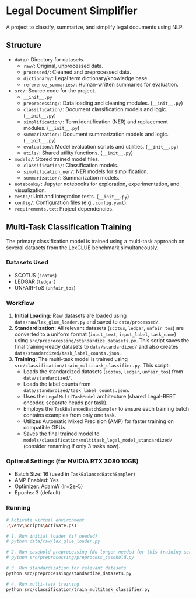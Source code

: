 # Legal Document Simplifier

A project to classify, summarize, and simplify legal documents using NLP.

## Structure

- `data/`: Directory for datasets.
    - `raw/`: Original, unprocessed data.
    - `processed/`: Cleaned and preprocessed data.
    - `dictionary/`: Legal term dictionary/knowledge base.
    - `reference_summaries/`: Human-written summaries for evaluation.
- `src/`: Source code for the project.
    - `__init__.py`
    - `preprocessing/`: Data loading and cleaning modules. (`__init__.py`)
    - `classification/`: Document classification models and logic. (`__init__.py`)
    - `simplification/`: Term identification (NER) and replacement modules. (`__init__.py`)
    - `summarization/`: Document summarization models and logic. (`__init__.py`)
    - `evaluation/`: Model evaluation scripts and utilities. (`__init__.py`)
    - `utils/`: Shared utility functions. (`__init__.py`)
- `models/`: Stored trained model files.
    - `classification/`: Classification models.
    - `simplification_ner/`: NER models for simplification.
    - `summarization/`: Summarization models.
- `notebooks/`: Jupyter notebooks for exploration, experimentation, and visualization.
- `tests/`: Unit and integration tests. (`__init__.py`)
- `config/`: Configuration files (e.g., `config.yaml`).
- `requirements.txt`: Project dependencies.

## Multi-Task Classification Training

The primary classification model is trained using a multi-task approach on several datasets from the LexGLUE benchmark simultaneously.

### Datasets Used

- SCOTUS (`scotus`)
- LEDGAR (`ledgar`)
- UNFAIR-ToS (`unfair_tos`)

### Workflow

1.  **Initial Loading:** Raw datasets are loaded using `data/raw/lex_glue_loader.py` and saved to `data/processed/`.
2.  **Standardization:** All relevant datasets (`scotus`, `ledgar`, `unfair_tos`) are converted to a uniform format (`input_text`, `input_label`, `task_name`) using `src/preprocessing/standardize_datasets.py`. This script saves the final training-ready datasets to `data/standardized/` and also creates `data/standardized/task_label_counts.json`.
3.  **Training:** The multi-task model is trained using `src/classification/train_multitask_classifier.py`. This script:
    - Loads the standardized datasets (`scotus`, `ledgar`, `unfair_tos`) from `data/standardized/`.
    - Loads the label counts from `data/standardized/task_label_counts.json`.
    - Uses the `LegalMultiTaskModel` architecture (shared Legal-BERT encoder, separate heads per task).
    - Employs the `TaskBalancedBatchSampler` to ensure each training batch contains examples from only one task.
    - Utilizes Automatic Mixed Precision (AMP) for faster training on compatible GPUs.
    - Saves the final trained model to `models/classification/multitask_legal_model_standardized/` (consider renaming if only 3 tasks now).

### Optimal Settings (for NVIDIA RTX 3080 10GB)

- Batch Size: 16 (used in `TaskBalancedBatchSampler`)
- AMP Enabled: Yes
- Optimizer: AdamW (lr=2e-5)
- Epochs: 3 (default)

### Running

```bash
# Activate virtual environment
.\venv\Scripts\Activate.ps1

# 1. Run initial loader (if needed)
# python data/raw/lex_glue_loader.py

# 2. Run casehold preprocessing (No longer needed for this training script)
# python src/preprocessing/preprocess_casehold.py

# 3. Run standardization for relevant datasets
python src/preprocessing/standardize_datasets.py

# 4. Run multi-task training
python src/classification/train_multitask_classifier.py
``` 